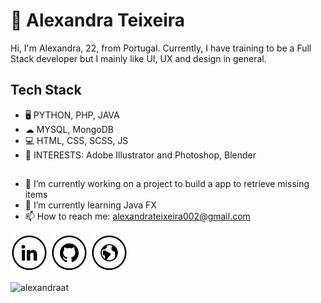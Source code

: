 # 👋 Alexandra Teixeira 

Hi, I'm Alexandra, 22, from Portugal. Currently, I have training to be a Full Stack developer but I mainly like UI, UX and design in general.

## Tech Stack
* 🖥 PYTHON, PHP, JAVA
* ☁ MYSQL, MongoDB
* 💻 HTML, CSS, SCSS, JS
* 🎀 INTERESTS: Adobe Illustrator and Photoshop, Blender
##
- 🔭 I’m currently working on a project to build a app to retrieve missing items 
- 🌱 I’m currently learning Java FX 
- 📫 How to reach me: alexandrateixeira002@gmail.com

  
<a href="https://www.linkedin.com/in/alexandraat/" target="_blank"><img src="https://raw.githubusercontent.com/alexandraat/alexandraat/main/in.png" alt="LinkedIn" width="60"></a>
<a href="https://github.com/alexandraat" target="_blank"><img src="https://raw.githubusercontent.com/alexandraat/alexandraat/main/git.png" alt="GitHub" width="60"></a>
<a href="https://alexandraat.github.io/" target="_blank"><img src="https://raw.githubusercontent.com/alexandraat/alexandraat/main/www.png" alt="Site" width="60"></a>
<p align="left"> <img src="https://komarev.com/ghpvc/?username=alexandraat&label=Profile%20views&color=0e75b6&style=flat" alt="alexandraat" /> </p>
